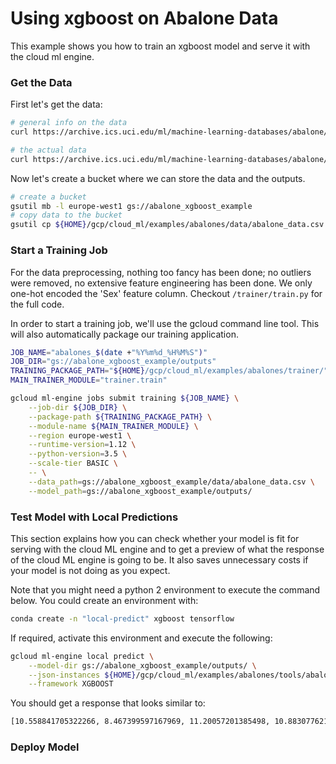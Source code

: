 # Using xgboost on Abalone Data

This example shows you how to train an xgboost model and serve it with the cloud
ml engine.


### Get the Data

First let's get the data:
```bash
# general info on the data
curl https://archive.ics.uci.edu/ml/machine-learning-databases/abalone/abalone.names > info.txt

# the actual data
curl https://archive.ics.uci.edu/ml/machine-learning-databases/abalone/abalone.data > abalone_data.csv
```

Now let's create a bucket where we can store the data and the outputs.
```bash
# create a bucket
gsutil mb -l europe-west1 gs://abalone_xgboost_example
# copy data to the bucket
gsutil cp ${HOME}/gcp/cloud_ml/examples/abalones/data/abalone_data.csv gs://abalone_xgboost_example/data/
```


### Start a Training Job

For the data preprocessing, nothing too fancy has been done; no outliers were removed,
no extensive feature engineering has been done. We only one-hot encoded the 'Sex'
feature column. Checkout `/trainer/train.py` for the full code.

In order to start a training job, we'll use the gcloud command line tool. This
will also automatically package our training application.

```bash
JOB_NAME="abalones_$(date +"%Y%m%d_%H%M%S")"
JOB_DIR="gs://abalone_xgboost_example/outputs"
TRAINING_PACKAGE_PATH="${HOME}/gcp/cloud_ml/examples/abalones/trainer/"
MAIN_TRAINER_MODULE="trainer.train"

gcloud ml-engine jobs submit training ${JOB_NAME} \
    --job-dir ${JOB_DIR} \
    --package-path ${TRAINING_PACKAGE_PATH} \
    --module-name ${MAIN_TRAINER_MODULE} \
    --region europe-west1 \
    --runtime-version=1.12 \
    --python-version=3.5 \
    --scale-tier BASIC \
    -- \
    --data_path=gs://abalone_xgboost_example/data/abalone_data.csv \
    --model_path=gs://abalone_xgboost_example/outputs/
```


### Test Model with Local Predictions

This section explains how you can check whether your model is fit for serving
with the cloud ML engine and to get a preview of what the response of the cloud
ML engine is going to be. It also saves unnecessary costs if your model is not
doing as you expect.

Note that you might need a python 2 environment to execute the command below.
You could create an environment with:
```bash
conda create -n "local-predict" xgboost tensorflow
```

If required, activate this environment and execute the following:

```bash
gcloud ml-engine local predict \
    --model-dir gs://abalone_xgboost_example/outputs/ \
    --json-instances ${HOME}/gcp/cloud_ml/examples/abalones/tools/abalone_examples.txt \
    --framework XGBOOST
```

You should get a response that looks similar to:
```bash
[10.558841705322266, 8.467399597167969, 11.20057201385498, 10.883077621459961, 9.557068824768066]
```


### Deploy Model
